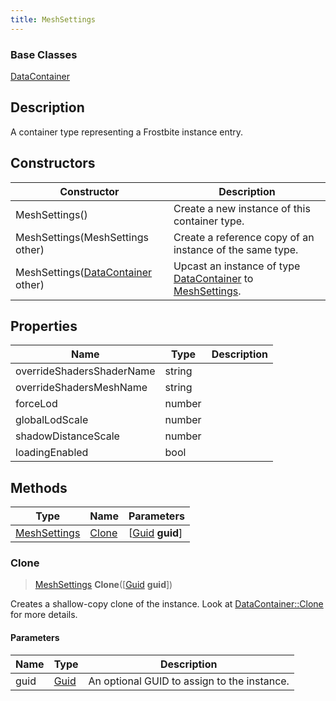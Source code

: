```yaml
---
title: MeshSettings
---
```

### Base Classes

[DataContainer](/vext/ref/shared/class/datacontainer)

## Description

A container type representing a Frostbite instance entry.

## Constructors

| Constructor                                                             | Description                                                                                                     |
| ----------------------------------------------------------------------- | --------------------------------------------------------------------------------------------------------------- |
| MeshSettings()                                                          | Create a new instance of this container type.                                                                   |
| MeshSettings(MeshSettings other)                                        | Create a reference copy of an instance of the same type.                                                        |
| MeshSettings([DataContainer](/vext/ref/shared/class/datacontainer) other) | Upcast an instance of type [DataContainer](/vext/ref/shared/class/datacontainer) to [MeshSettings](MeshSettings). |

## Properties

| Name                      | Type   | Description |
| ------------------------- | ------ | ----------- |
| overrideShadersShaderName | string |             |
| overrideShadersMeshName   | string |             |
| forceLod                  | number |             |
| globalLodScale            | number |             |
| shadowDistanceScale       | number |             |
| loadingEnabled            | bool   |             |

## Methods

| Type                         | Name            | Parameters                                     |
| ---------------------------- | --------------- | ---------------------------------------------- |
| [MeshSettings](MeshSettings) | [Clone](#clone) | \[[Guid](/vext/ref/shared/class/guid) **guid**\] |

### Clone

> [MeshSettings](MeshSettings) **Clone**(\[[Guid](/vext/ref/shared/class/guid) **guid**\])

Creates a shallow-copy clone of the instance. Look at [DataContainer::Clone](/vext/ref/shared/class/datacontainer#clone) for more details.

#### Parameters

| Name | Type         | Description                                 |
| ---- | ------------ | ------------------------------------------- |
| guid | [Guid](Guid) | An optional GUID to assign to the instance. |
